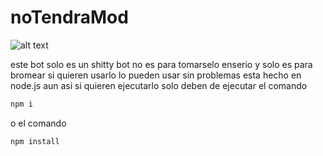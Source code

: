 # noTendraMod
![alt text](https://i.kym-cdn.com/entries/icons/mobile/000/023/824/baINLAUH.jpg)

este bot solo es un shitty bot no es para tomarselo enserio y solo es para bromear si quieren usarlo lo pueden usar sin problemas esta hecho en node.js
aun asi si quieren ejecutarlo solo deben de ejecutar el comando 


```bash
npm i
```
o el comando 
```shell
npm install
```
